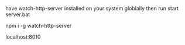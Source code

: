 have watch-http-server installed on your system globlally then run start server.bat

npm i -g watch-http-server

localhost:8010